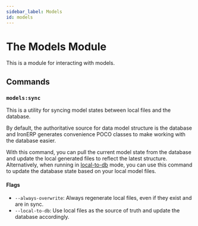 ```yaml
---
sidebar_label: Models
id: models
---
```


# The Models Module

This is a module for interacting with models.

## Commands

### `models:sync`
This is a utility for syncing model states between local files
and the database.

By default, the authoritative source for data model structure is
the database and IronERP generates convenience POCO classes to make
working with the database easier.

With this command, you can pull the current model state from the database
and update the local generated files to reflect the latest structure. Alternatively,
when running in [local-to-db](#) mode, you can use this command to update
the database state based on your local model files.

#### Flags
  - `--always-overwrite`: Always regenerate local files, even if they exist and are in sync.
  - `--local-to-db`: Use local files as the source of truth and update the database accordingly.